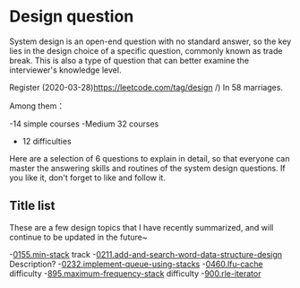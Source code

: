 # Design question

System design is an open-end question with no standard answer, so the key lies in the design choice of a specific question, commonly known as trade break. This is also a type of question that can better examine the interviewer's knowledge level.

Register (2020-03-28)https://leetcode.com/tag/design /) In 58 marriages.

Among them：

-14 simple courses
-Medium 32 courses

- 12 difficulties

Here are a selection of 6 questions to explain in detail, so that everyone can master the answering skills and routines of the system design questions. If you like it, don't forget to like and follow it.

## Title list

These are a few design topics that I have recently summarized, and will continue to be updated in the future~

-[0155.min-stack](../problems/155.min-stack.md) track -[0211.add-and-search-word-data-structure-design](../problems/211.add-and-search-word-data-structure-design.md) Description? -[0232.implement-queue-using-stacks](../problems/232.implement-queue-using-stacks.md) -[0460.lfu-cache](../problems/460.lfu-cache.md) difficulty -[895.maximum-frequency-stack](../problems/895.maximum-frequency-stack.md) difficulty -[900.rle-iterator](../Question/900.rle-iterator.md)
